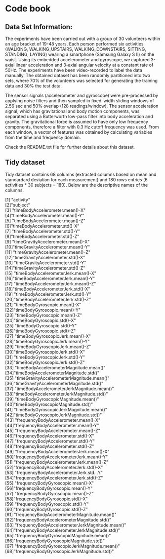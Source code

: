 # Code book

## Data Set Information:

The experiments have been carried out with a group of 30 volunteers within an age bracket of 19-48 years. Each person performed six activities (WALKING, WALKING_UPSTAIRS, WALKING_DOWNSTAIRS, SITTING, STANDING, LAYING) wearing a smartphone (Samsung Galaxy S II) on the waist. Using its embedded accelerometer and gyroscope, we captured 3-axial linear acceleration and 3-axial angular velocity at a constant rate of 50Hz. The experiments have been video-recorded to label the data manually. The obtained dataset has been randomly partitioned into two sets, where 70% of the volunteers was selected for generating the training data and 30% the test data. 

The sensor signals (accelerometer and gyroscope) were pre-processed by applying noise filters and then sampled in fixed-width sliding windows of 2.56 sec and 50% overlap (128 readings/window). The sensor acceleration signal, which has gravitational and body motion components, was separated using a Butterworth low-pass filter into body acceleration and gravity. The gravitational force is assumed to have only low frequency components, therefore a filter with 0.3 Hz cutoff frequency was used. From each window, a vector of features was obtained by calculating variables from the time and frequency domain.

Check the README.txt file for further details about this dataset. 

## Tidy dataset
Tidy dataset contains 68 columns (extracted columns based on mean and standardard deviation for each measurement) and 180 rows entries (6 activities * 30 subjects = 180). Below are the descriptive names of the columns.

 [1] "activity"                                       
 [2]"subject"                                       
 [3] "timeBodyAccelerometer.mean()-X"        
 [4]"timeBodyAccelerometer.mean()-Y"        
 [5] "timeBodyAccelerometer.mean()-Z"        
 [6]"timeBodyAccelerometer.std()-X"                 
 [7] "timeBodyAccelerometer.std()-Y"        
 [8]"timeBodyAccelerometer.std()-Z"        
 [9] "timeGravityAccelerometer.mean()-X"        
 [10]"timeGravityAccelerometer.mean()-Y"             
[11] "timeGravityAccelerometer.mean()-Z"        
[12]"timeGravityAccelerometer.std()-X"        
[13] "timeGravityAccelerometer.std()-Y"        
[14]"timeGravityAccelerometer.std()-Z"        
[15] "timeBodyAccelerometerJerk.mean()-X"        
[16]"timeBodyAccelerometerJerk.mean()-Y"        
[17] "timeBodyAccelerometerJerk.mean()-Z"        
[18]"timeBodyAccelerometerJerk.std()-X"        
[19] "timeBodyAccelerometerJerk.std()-Y"        
[20]"timeBodyAccelerometerJerk.std()-Z"             
[21] "timeBodyGyroscopic.mean()-X"   
[22]"timeBodyGyroscopic.mean()-Y"                   
[23] "timeBodyGyroscopic.mean()-Z"  
[24]"timeBodyGyroscopic.std()-X"                    
[25] "timeBodyGyroscopic.std()-Y"  
[26]"timeBodyGyroscopic.std()-Z"                    
[27] "timeBodyGyroscopicJerk.mean()-X"        
[28]"timeBodyGyroscopicJerk.mean()-Y"               
[29] "timeBodyGyroscopicJerk.mean()-Z"  
[30]"timeBodyGyroscopicJerk.std()-X"     
[31] "timeBodyGyroscopicJerk.std()-Y"   
[32]"timeBodyGyroscopicJerk.std()-Z"                
[33] "timeBodyAccelerometerMagnitude.mean()"        
[34]"timeBodyAccelerometerMagnitude.std()"        
[35] "timeGravityAccelerometerMagnitude.mean()"        
[36]"timeGravityAccelerometerMagnitude.std()"        
[37] "timeBodyAccelerometerJerkMagnitude.mean()"        
[38]"timeBodyAccelerometerJerkMagnitude.std()"      
[39] "timeBodyGyroscopicMagnitude.mean()"   
[40]"timeBodyGyroscopicMagnitude.std()"             
[41] "timeBodyGyroscopicJerkMagnitude.mean()"  
[42]"timeBodyGyroscopicJerkMagnitude.std()"         
[43] "frequencyBodyAccelerometer.mean()-X"  
[44]"frequencyBodyAccelerometer.mean()-Y"           
[45] "frequencyBodyAccelerometer.mean()-Z"  
[46]"frequencyBodyAccelerometer.std()-X"            
[47] "frequencyBodyAccelerometer.std()-Y"   
[48]"frequencyBodyAccelerometer.std()-Z"            
[49] "frequencyBodyAccelerometerJerk.mean()-X"  
[50]"frequencyBodyAccelerometerJerk.mean()-Y"       
[51] "frequencyBodyAccelerometerJerk.mean()-Z"  
[52]"frequencyBodyAccelerometerJerk.std()-X"        
[53] "frequencyBodyAccelerometerJerk.std...Y"   
[54]"frequencyBodyAccelerometerJerk.std()-Z"        
[55] "frequencyBodyGyroscopic.mean()-X"     
[56]"frequencyBodyGyroscopic.mean()-Y"              
[57] "frequencyBodyGyroscopic.mean()-Z"      
[58]"frequencyBodyGyroscopic.std()-X"               
[59] "frequencyBodyGyroscopic.std()-Y"        
[60]"frequencyBodyGyroscopic.std()-Z"        
[61] "frequencyBodyAccelerometerMagnitude.mean()"        
[62]"frequencyBodyAccelerometerMagnitude.std()"        
[63] "frequencyBodyAccelerometerJerkMagnitude.mean()"        
[64]"frequencyBodyAccelerometerJerkMagnitude.std()"        
[65] "frequencyBodyGyroscopicMagnitude.mean()"        
[66]"frequencyBodyGyroscopicMagnitude.std()"        
[67] "frequencyBodyGyroscopicJerkMagnitude.mean()"        
[68]"frequencyBodyGyroscopicJerkMagnitude.std()"         

